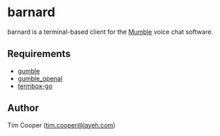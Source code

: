 # barnard

barnard is a terminal-based client for the [Mumble](http://mumble.info) voice
chat software.

## Requirements

- [gumble](https://github.com/layeh/gumble/gumble)
- [gumble_openal](https://github.com/layeh/gumble/gumble_openal)
- [termbox-go](https://github.com/nsf/termbox-go)

## Author

Tim Cooper (<tim.cooper@layeh.com>)
